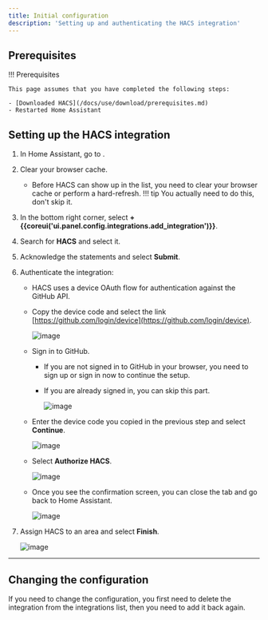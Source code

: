 ```yaml
---
title: Initial configuration
description: 'Setting up and authenticating the HACS integration'
---
```


## Prerequisites

!!! Prerequisites

    This page assumes that you have completed the following steps:

    - [Downloaded HACS](/docs/use/download/prerequisites.md)
    - Restarted Home Assistant

## Setting up the HACS integration

1. In Home Assistant, go to <!-- hacs:my integrations **{{coreui('panel.config')}}** > **{{coreui('ui.panel.config.dashboard.devices.main')}}** -->.
2. Clear your browser cache.
    - Before HACS can show up in the list, you need to clear your browser cache or perform a hard-refresh.
    !!! tip
        You actually need to do this, don't skip it.

3. In the bottom right corner, select **+ {{coreui('ui.panel.config.integrations.add_integration')}}**.
4. Search for **HACS** and select it.
5. Acknowledge the statements and select **Submit**.
6. Authenticate the integration:
    - HACS uses a device OAuth flow for authentication against the GitHub API.
    - Copy the device code and select the link [https://github.com/login/device](https://github.com/login/device).

        ![image](/assets/images/config_flow/part2.png)

    - Sign in to GitHub.
        - If you are not signed in to GitHub in your browser, you need to sign up or sign in now to continue the setup.
        - If you are already signed in, you can skip this part.

             ![image](/assets/images/config_flow/no_account.png)

    - Enter the device code you copied in the previous step and select **Continue**.

        ![image](/assets/images/config_flow/part3.png)

    - Select **Authorize HACS**.

        ![image](/assets/images/config_flow/part4.png)

    - Once you see the confirmation screen, you can close the tab and go back to Home Assistant.

        ![image](/assets/images/config_flow/part5.png)

7. Assign HACS to an area and select **Finish**.

    ![image](/assets/images/config_flow/conf5.png)

---


## Changing the configuration

If you need to change the configuration, you first need to delete the integration from the integrations list, then you need to add it back again.
